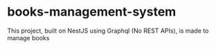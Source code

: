 # books-management-system
This project, built on NestJS using Graphql (No REST APIs), is made to manage books
